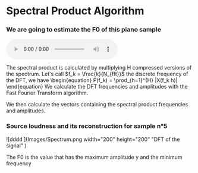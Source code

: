# Spectral Product Algorithm 

### We are going to estimate the F0 of this piano sample

<audio controls>
  <source src="samples/A3C4E4G4_piano.mp3" type="audio/mp3">
Your browser does not support the audio element.
</audio>



The spectral product is calculated by multiplying H compressed versions of the spectrum. Let's call $f_k = \frac{k}{N_{fft}}$ the discrete frequency of the DFT, we have \begin{equation}
    P(f_k) = \prod_{h=1}^{H} |X(f_k h)|
\end{equation}
We calculate the DFT frequencies and amplitudes with the Fast Fourier Transform algorithm.



We then calculate the vectors containing the spectral product frequencies and amplitudes. 
### Source loudness and its reconstruction for sample n°5
![dddd ](Images/Spectrum.png width="200" height="200" "DFT of the signal" )


The F0 is the value that has the maximum amplitude y and the minimum frequency
